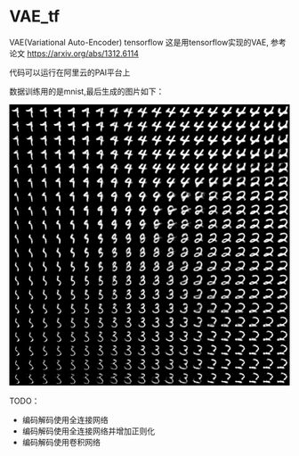 # VAE_tf
VAE(Variational Auto-Encoder) tensorflow
这是用tensorflow实现的VAE, 参考论文 https://arxiv.org/abs/1312.6114

代码可以运行在阿里云的PAI平台上

数据训练用的是mnist,最后生成的图片如下：

![](https://github.com/deepblacksky/VAE_tf/blob/master/result.png?raw=true)


TODO：
- 编码解码使用全连接网络
- 编码解码使用全连接网络并增加正则化
- 编码解码使用卷积网络
